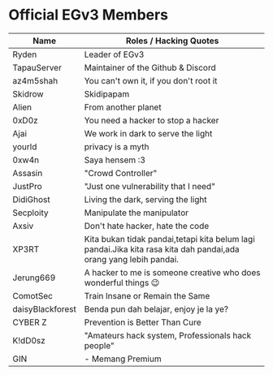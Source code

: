 # Official EGv3 Members

| Name | Roles / Hacking Quotes |
|--|--|
| Ryden | Leader of EGv3 |
| TapauServer | Maintainer of the Github & Discord | 
| az4m5shah | You can't own it, if you don't root it |
| Skidrow | Skidipapam |
| Alien | From another planet |
| 0xD0z | You need a hacker to stop a hacker |
| Ajai | We work in dark to serve the light  |
| yourld | privacy is a myth |
| 0xw4n | Saya hensem :3 |
| Assasin | "Crowd Controller" |
| JustPro | "Just one vulnerability that I need" |
| DidiGhost | Living the dark, serving the light |
| Secploity | Manipulate the manipulator |
| Axsiv | Don't hate hacker, hate the code |
| XP3RT | Kita bukan tidak pandai,tetapi kita belum lagi pandai.Jika kita rasa kita dah pandai,ada orang yang lebih pandai. |
| Jerung669 | A hacker to me is someone creative who does wonderful things 😉 |
| ComotSec| Train Insane or Remain the Same |
| daisyBlackforest | Benda pun dah belajar, enjoy je la ye? |
| CYBER Z | Prevention is Better Than Cure |
| K!dD0sz | "Amateurs hack system, Professionals hack people" |
| GIN | - Memang Premium |

